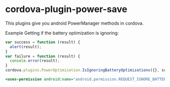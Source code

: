 # cordova-plugin-power-save

This plugins give you android PowerManager methods in cordova.


Example
Getting if the battery optimization is ignoring:

```javascript
var success = function (result) {
  alert(result);
}
var failure = function (result) {
  console.error(result);
}
cordova.plugins.PowerOptimization.IsIgnoringBatteryOptimizations({}, success, failure);
```

``` xml
<uses-permission android:name="android.permission.REQUEST_IGNORE_BATTERY_OPTIMIZATIONS" />
```
